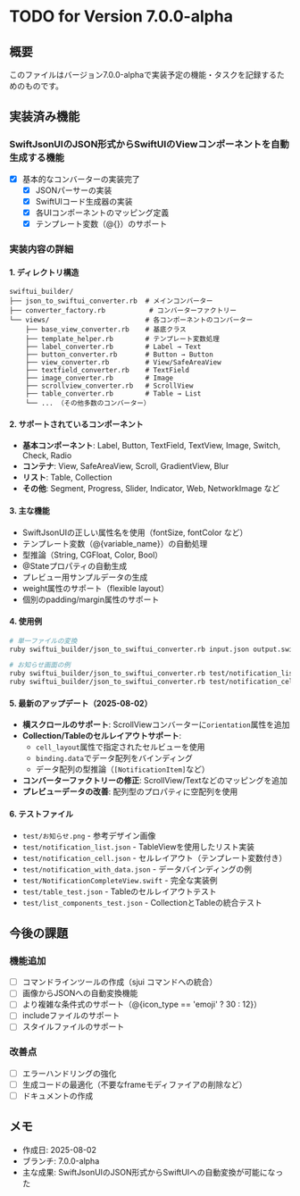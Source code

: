 # TODO for Version 7.0.0-alpha

## 概要
このファイルはバージョン7.0.0-alphaで実装予定の機能・タスクを記録するためのものです。

## 実装済み機能

### SwiftJsonUIのJSON形式からSwiftUIのViewコンポーネントを自動生成する機能
- [x] 基本的なコンバーターの実装完了
  - [x] JSONパーサーの実装
  - [x] SwiftUIコード生成器の実装
  - [x] 各UIコンポーネントのマッピング定義
  - [x] テンプレート変数（@{}）のサポート

### 実装内容の詳細

#### 1. ディレクトリ構造
```
swiftui_builder/
├── json_to_swiftui_converter.rb  # メインコンバーター
├── converter_factory.rb           # コンバーターファクトリー
└── views/                        # 各コンポーネントのコンバーター
    ├── base_view_converter.rb    # 基底クラス
    ├── template_helper.rb        # テンプレート変数処理
    ├── label_converter.rb        # Label → Text
    ├── button_converter.rb       # Button → Button
    ├── view_converter.rb         # View/SafeAreaView
    ├── textfield_converter.rb    # TextField
    ├── image_converter.rb        # Image
    ├── scrollview_converter.rb   # ScrollView
    ├── table_converter.rb        # Table → List
    └── ... （その他多数のコンバーター）
```

#### 2. サポートされているコンポーネント
- **基本コンポーネント**: Label, Button, TextField, TextView, Image, Switch, Check, Radio
- **コンテナ**: View, SafeAreaView, Scroll, GradientView, Blur
- **リスト**: Table, Collection
- **その他**: Segment, Progress, Slider, Indicator, Web, NetworkImage など

#### 3. 主な機能
- SwiftJsonUIの正しい属性名を使用（fontSize, fontColor など）
- テンプレート変数（@{variable_name}）の自動処理
- 型推論（String, CGFloat, Color, Bool）
- @Stateプロパティの自動生成
- プレビュー用サンプルデータの生成
- weight属性のサポート（flexible layout）
- 個別のpadding/margin属性のサポート

#### 4. 使用例
```bash
# 単一ファイルの変換
ruby swiftui_builder/json_to_swiftui_converter.rb input.json output.swift

# お知らせ画面の例
ruby swiftui_builder/json_to_swiftui_converter.rb test/notification_list.json
ruby swiftui_builder/json_to_swiftui_converter.rb test/notification_cell.json
```

#### 5. 最新のアップデート（2025-08-02）
- **横スクロールのサポート**: ScrollViewコンバーターに`orientation`属性を追加
- **Collection/Tableのセルレイアウトサポート**: 
  - `cell_layout`属性で指定されたセルビューを使用
  - `binding.data`でデータ配列をバインディング
  - データ配列の型推論（`[NotificationItem]`など）
- **コンバーターファクトリーの修正**: ScrollView/Textなどのマッピングを追加
- **プレビューデータの改善**: 配列型のプロパティに空配列を使用

#### 6. テストファイル
- `test/お知らせ.png` - 参考デザイン画像
- `test/notification_list.json` - TableViewを使用したリスト実装
- `test/notification_cell.json` - セルレイアウト（テンプレート変数付き）
- `test/notification_with_data.json` - データバインディングの例
- `test/NotificationCompleteView.swift` - 完全な実装例
- `test/table_test.json` - Tableのセルレイアウトテスト
- `test/list_components_test.json` - CollectionとTableの統合テスト

## 今後の課題

### 機能追加
- [ ] コマンドラインツールの作成（sjui コマンドへの統合）
- [ ] 画像からJSONへの自動変換機能
- [ ] より複雑な条件式のサポート（@{icon_type == 'emoji' ? 30 : 12}）
- [ ] includeファイルのサポート
- [ ] スタイルファイルのサポート

### 改善点
- [ ] エラーハンドリングの強化
- [ ] 生成コードの最適化（不要なframeモディファイアの削除など）
- [ ] ドキュメントの作成

## メモ
- 作成日: 2025-08-02
- ブランチ: 7.0.0-alpha
- 主な成果: SwiftJsonUIのJSON形式からSwiftUIへの自動変換が可能になった
